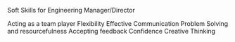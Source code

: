 Soft Skills for Engineering Manager/Director

Acting as a team player
Flexibility
Effective Communication
Problem Solving and resourcefulness
Accepting feedback
Confidence
Creative Thinking

